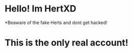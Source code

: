 # Hello! Im HertXD

*Beaware of the fake Herts and dont get hacked! 

# This is the only real account!

